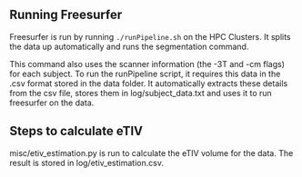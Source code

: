 ## Running Freesurfer

Freesurfer is run by running `./runPipeline.sh` on the HPC Clusters. It splits the data up automatically and runs the segmentation command. 

This command also uses the scanner information (the -3T and -cm flags) for each subject. To run the runPipeline script, it requires this data in the .csv format stored in the data folder. It automatically extracts these details from the csv file, stores them in log/subject_data.txt and uses it to run freesurfer on the data.

## Steps to calculate eTIV

misc/etiv_estimation.py is run to calculate the eTIV volume for the data. The result is stored in log/etiv_estimation.csv.